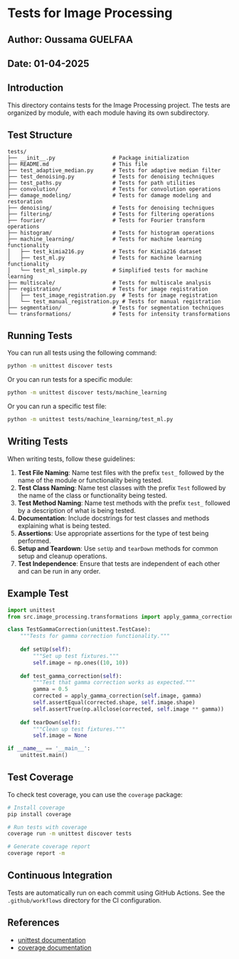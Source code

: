 # Tests for Image Processing

## Author: Oussama GUELFAA
## Date: 01-04-2025

## Introduction

This directory contains tests for the Image Processing project. The tests are organized by module, with each module having its own subdirectory.

## Test Structure

```
tests/
├── __init__.py                  # Package initialization
├── README.md                    # This file
├── test_adaptive_median.py      # Tests for adaptive median filter
├── test_denoising.py            # Tests for denoising techniques
├── test_paths.py                # Tests for path utilities
├── convolution/                 # Tests for convolution operations
├── damage_modeling/             # Tests for damage modeling and restoration
├── denoising/                   # Tests for denoising techniques
├── filtering/                   # Tests for filtering operations
├── fourier/                     # Tests for Fourier transform operations
├── histogram/                   # Tests for histogram operations
├── machine_learning/            # Tests for machine learning functionality
│   ├── test_kimia216.py         # Tests for Kimia216 dataset
│   ├── test_ml.py               # Tests for machine learning functionality
│   └── test_ml_simple.py        # Simplified tests for machine learning
├── multiscale/                  # Tests for multiscale analysis
├── registration/                # Tests for image registration
│   ├── test_image_registration.py  # Tests for image registration
│   └── test_manual_registration.py # Tests for manual registration
├── segmentation/                # Tests for segmentation techniques
└── transformations/             # Tests for intensity transformations
```

## Running Tests

You can run all tests using the following command:

```bash
python -m unittest discover tests
```

Or you can run tests for a specific module:

```bash
python -m unittest discover tests/machine_learning
```

Or you can run a specific test file:

```bash
python -m unittest tests/machine_learning/test_ml.py
```

## Writing Tests

When writing tests, follow these guidelines:

1. **Test File Naming**: Name test files with the prefix `test_` followed by the name of the module or functionality being tested.
2. **Test Class Naming**: Name test classes with the prefix `Test` followed by the name of the class or functionality being tested.
3. **Test Method Naming**: Name test methods with the prefix `test_` followed by a description of what is being tested.
4. **Documentation**: Include docstrings for test classes and methods explaining what is being tested.
5. **Assertions**: Use appropriate assertions for the type of test being performed.
6. **Setup and Teardown**: Use `setUp` and `tearDown` methods for common setup and cleanup operations.
7. **Test Independence**: Ensure that tests are independent of each other and can be run in any order.

## Example Test

```python
import unittest
from src.image_processing.transformations import apply_gamma_correction

class TestGammaCorrection(unittest.TestCase):
    """Tests for gamma correction functionality."""
    
    def setUp(self):
        """Set up test fixtures."""
        self.image = np.ones((10, 10))
    
    def test_gamma_correction(self):
        """Test that gamma correction works as expected."""
        gamma = 0.5
        corrected = apply_gamma_correction(self.image, gamma)
        self.assertEqual(corrected.shape, self.image.shape)
        self.assertTrue(np.allclose(corrected, self.image ** gamma))
    
    def tearDown(self):
        """Clean up test fixtures."""
        self.image = None

if __name__ == '__main__':
    unittest.main()
```

## Test Coverage

To check test coverage, you can use the `coverage` package:

```bash
# Install coverage
pip install coverage

# Run tests with coverage
coverage run -m unittest discover tests

# Generate coverage report
coverage report -m
```

## Continuous Integration

Tests are automatically run on each commit using GitHub Actions. See the `.github/workflows` directory for the CI configuration.

## References

- [unittest documentation](https://docs.python.org/3/library/unittest.html)
- [coverage documentation](https://coverage.readthedocs.io/)
